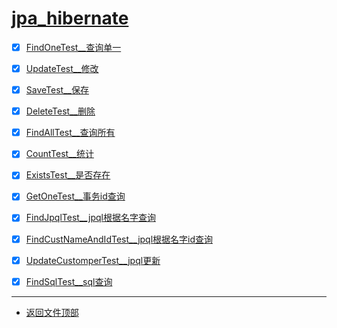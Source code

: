
# [jpa_hibernate](../README.md)

- [x] [FindOneTest__查询单一](src/test/java/com/cpucode/test/FindOneTest.java)
- [x] [UpdateTest__修改](src/test/java/com/cpucode/test/UpdateTest.java)
- [x] [SaveTest__保存](src/test/java/com/cpucode/test/SaveTest.java)
- [x] [DeleteTest__删除](src/test/java/com/cpucode/test/DeleteTest.java)
- [x] [FindAllTest__查询所有](src/test/java/com/cpucode/test/FindAllTest.java)
- [x] [CountTest__统计](src/test/java/com/cpucode/test/CountTest.java)
- [x] [ExistsTest__是否存在](src/test/java/com/cpucode/test/ExistsTest.java)
- [x] [GetOneTest__事务id查询](src/test/java/com/cpucode/test/GetOneTest.java)
- [x] [FindJpqlTest__jpql根据名字查询](src/test/java/com/cpucode/test/FindJpqlTest.java)
- [x] [FindCustNameAndIdTest__jpql根据名字id查询](src/test/java/com/cpucode/test/FindCustNameAndIdTest.java)
- [x] [UpdateCustomperTest__jpql更新](src/test/java/com/cpucode/test/UpdateCustomperTest.java)
- [x] [FindSqlTest__sql查询](src/test/java/com/cpucode/test/FindSqlTest.java)


-----------------

- [返回文件顶部](../README.md)